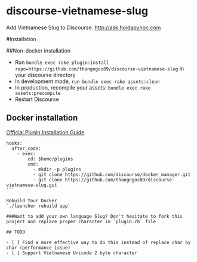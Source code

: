 # discourse-vietnamese-slug
Add Vietnamese Slug to Discourse. http://ask.hoidapyhoc.com

#Installation

##Non-docker installation

* Run `bundle exec rake plugin:install repo=https://github.com/thangngoc89/discourse-vietnamese-slug` in your discourse directory
* In development mode, `run bundle exec rake assets:clean`
* In production, recompile your assets: `bundle exec rake assets:precompile`
* Restart Discourse

## Docker installation

[Official Plugin Installation Guide](https://meta.discourse.org/t/advanced-troubleshooting-with-docker/15927#Example:%20Install%20a%20plugin)

````
hooks:
  after_code:
    - exec:
        cd: $home/plugins
        cmd:
          - mkdir -p plugins
          - git clone https://github.com/discourse/docker_manager.git
          - git clone https://github.com/thangngoc89/discourse-vietnamese-slug.git
```

Rebuild Your Docker
`./launcher rebuild app`

###Want to add your own language Slug? Don't hesitate to fork this project and replace proper character in `plugin.rb` file

## TODO

- [ ] Find a more effective way to do this instead of replace char by char (performance issue)
- [ ] Support Vietnamese Unicode 2 byte character
